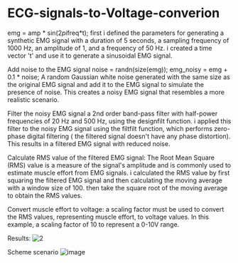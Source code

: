 # ECG-signals-to-Voltage-converion
emg = amp * sin(2*pi*freq*t);
first i defined the parameters for generating a synthetic EMG signal with a duration of 5 seconds, 
a sampling frequency of 1000 Hz, an amplitude of 1, and a frequency of 50 Hz.
i created a time vector 't' and use it to generate a sinusoidal EMG signal.

Add noise to the EMG signal
noise = randn(size(emg));
emg_noisy = emg + 0.1 * noise;
A random Gaussian white noise generated with the same size as the original EMG signal and add it to the EMG signal to simulate the presence of noise.
This creates a noisy EMG signal that resembles a more realistic scenario.

Filter the noisy EMG signal
a 2nd order band-pass filter with half-power frequencies of 20 Hz and 500 Hz, using the designfilt function. 
i applied this filter to the noisy EMG signal using the filtfilt function, which performs zero-phase digital filtering 
( the filtered signal doesn't have any phase distortion). This results in a filtered EMG signal with reduced noise.

Calculate RMS value of the filtered EMG signal:
The Root Mean Square (RMS) value is a measure of the signal's amplitude and is commonly used to estimate muscle effort from EMG signals.
i calculated the RMS value by first squaring the filtered EMG signal and then calculating the moving average with a window size of 100. 
then take the square root of the moving average to obtain the RMS values.

Convert muscle effort to voltage:
a scaling factor must be used to convert the RMS values, representing muscle effort, to voltage values. 
In this example, a scaling factor of 10 to represent a 0-10V range.

Results:
![2](https://github.com/user-attachments/assets/13038a29-199f-443b-a897-18cb53b7858b)

Scheme scenario
![image](https://github.com/user-attachments/assets/92e2d494-8a3b-4cc0-b4de-00392902d683)

